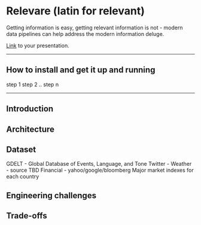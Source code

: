 # Relevare (latin for relevant)

Getting information is easy, getting relevant information is not - modern data pipelines can help address the modern information deluge.

[Link](#) to your presentation.

<hr/>

## How to install and get it up and running

step 1
step 2
..
step n

<hr/>

## Introduction


## Architecture

## Dataset

GDELT - Global Database of Events, Language, and Tone
Twitter -
Weather - source TBD
Financial - yahoo/google/bloomberg Major market indexes for each country

## Engineering challenges


## Trade-offs
